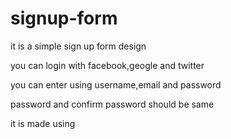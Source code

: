 # signup-form

it is a simple sign up form design

you can login with facebook,geogle and twitter

you can enter using username,email and password

password and confirm password should be same

it is made using

